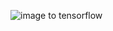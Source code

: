 ![image to tensorflow](https://www.probytes.net/wp-content/uploads/2018/10/google-tensor-flow-logo-black-S-1024x768.jpg)
